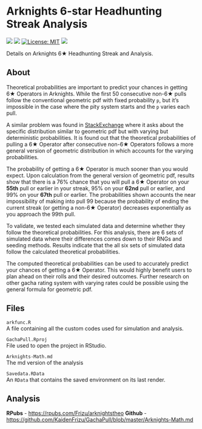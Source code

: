Arknights 6-star Headhunting Streak Analysis
============================================

[![](https://img.shields.io/badge/Analysis-RPubs-blue.svg)](https://rpubs.com/Frizu/arknightstheo)
[![](https://img.shields.io/badge/Analysis-Github-red.svg)](https://github.com/KaidenFrizu/GachaPull/blob/master/Arknights-Math.md)
[![License:
MIT](https://img.shields.io/badge/license-MIT-green.svg)](https://cran.r-project.org/web/licenses/MIT)
[![](https://img.shields.io/github/last-commit/KaidenFrizu/GachaPull.svg)](https://github.com/KaidenFrizu/GachaPull/commits/master)

Details on Arknights 6★ Headhunting Streak and Analysis.

About
-----

Theoretical probabilities are important to predict your chances in
getting 6★ Operators in Arknights. While the first 50 consecutive non-6★
pulls follow the conventional geometric pdf with fixed probability `p`,
but it’s impossible in the case where the pity system starts and the `p`
varies each pull.

A similar problem was found in
[StackExchange](https://math.stackexchange.com/questions/435746/geometric-distribution-with-unequal-probabilities-for-trials/436247#436247)
where it asks about the specific distribution similar to geometric pdf
but with varying but deterministic probabilities. It is found out that
the theoretical probabilities of pulling a 6★ Operator after consecutive
non-6★ Operators follows a more general version of geometric
distribution in which accounts for the varying probabilities.

The probability of getting a 6★ Operator is much sooner than you would
expect. Upon calculation from the general version of geometric pdf,
results show that there is a 76% chance that you will pull a 6★ Operator
on your **55th** pull or earlier in your streak, 95% on your **62nd**
pull or earlier, and 99% on your **67th** pull or earlier. The
probabilities shown accounts the near impossibility of making into pull
99 because the probability of ending the current streak (or getting a
non-6★ Operator) decreases exponentially as you approach the 99th pull.

To validate, we tested each simulated data and determine whether they
follow the theoretical probabilities. For this analysis, there are 6
sets of simulated data where their differences comes down to their RNGs
and seeding methods. Results indicate that the all six sets of simulated
data follow the calculated theoretical probabilities.

The computed theoretical probabilities can be used to accurately predict
your chances of getting a 6★ Operator. This would highly benefit users
to plan ahead on their rolls and their desired outcomes. Further
research on other gacha rating system with varying rates could be
possible using the general formula for geometric pdf.

Files
-----

`arkfunc.R`  
A file containing all the custom codes used for simulation and analysis.

`GachaPull.Rproj`  
File used to open the project in RStudio.

`Arknights-Math.md`  
The md version of the analysis

`Savedata.RData`  
An `RData` that contains the saved environment on its last render.

Analysis
--------

**RPubs** -
<a href="https://rpubs.com/Frizu/arknightstheo" class="uri">https://rpubs.com/Frizu/arknightstheo</a>
**Github** -
<a href="https://github.com/KaidenFrizu/GachaPull/blob/master/Arknights-Math.md" class="uri">https://github.com/KaidenFrizu/GachaPull/blob/master/Arknights-Math.md</a>
